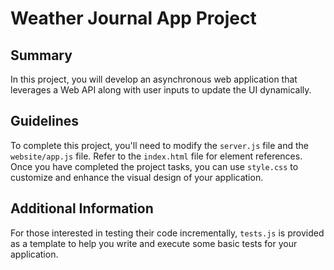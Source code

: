 # Weather Journal App Project

## Summary
In this project, you will develop an asynchronous web application that leverages a Web API along with user inputs to update the UI dynamically.

## Guidelines
To complete this project, you'll need to modify the `server.js` file and the `website/app.js` file. Refer to the `index.html` file for element references. Once you have completed the project tasks, you can use `style.css` to customize and enhance the visual design of your application.

## Additional Information
For those interested in testing their code incrementally, `tests.js` is provided as a template to help you write and execute some basic tests for your application.